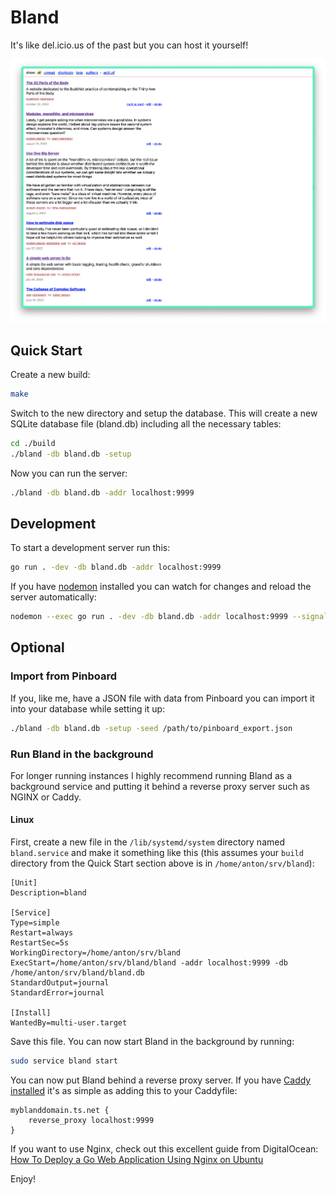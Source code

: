# Bland

It's like del.icio.us of the past but you can host it yourself!

![Screenshot of Bland, from October 22nd, 2022](meta/screenshot%2010-22-22.png)

## Quick Start

Create a new build:
```sh
make
```

Switch to the new directory and setup the database. This will create a new SQLite database file (bland.db) including all the necessary tables:
```sh
cd ./build
./bland -db bland.db -setup
```

Now you can run the server:
```sh
./bland -db bland.db -addr localhost:9999
```

## Development
To start a development server run this:
```sh
go run . -dev -db bland.db -addr localhost:9999
```

If you have [nodemon](https://nodemon.io/) installed you can watch for changes and reload the server automatically:
```sh
nodemon --exec go run . -dev -db bland.db -addr localhost:9999 --signal SIGTERM --ext html,go
```

## Optional
### Import from Pinboard
If you, like me, have a JSON file with data from Pinboard you can import it into your database while setting it up:
```sh
./bland -db bland.db -setup -seed /path/to/pinboard_export.json
```

### Run Bland in the background
For longer running instances I highly recommend running Bland as a background service and putting it behind a reverse proxy server such as NGINX or Caddy.

#### Linux
First, create a new file in the `/lib/systemd/system` directory named `bland.service` and make it something like this (this assumes your `build` directory from the Quick Start section above is in `/home/anton/srv/bland`):
```
[Unit]
Description=bland

[Service]
Type=simple
Restart=always
RestartSec=5s
WorkingDirectory=/home/anton/srv/bland
ExecStart=/home/anton/srv/bland/bland -addr localhost:9999 -db /home/anton/srv/bland/bland.db
StandardOutput=journal
StandardError=journal

[Install]
WantedBy=multi-user.target
```

Save this file. You can now start Bland in the background by running:
```sh
sudo service bland start
```

You can now put Bland behind a reverse proxy server. If you have [Caddy installed](https://caddyserver.com/docs/getting-started) it's as simple as adding this to your Caddyfile:
```
myblanddomain.ts.net {
    reverse_proxy localhost:9999
}
```

If you want to use Nginx, check out this excellent guide from DigitalOcean: [How To Deploy a Go Web Application Using Nginx on Ubuntu](https://www.digitalocean.com/community/tutorials/how-to-deploy-a-go-web-application-using-nginx-on-ubuntu-18-04)

Enjoy!